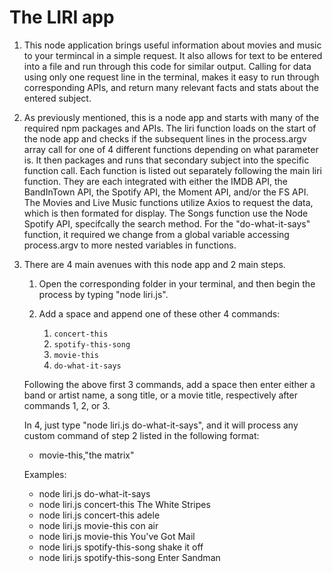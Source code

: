 # The LIRI app

1. This node application brings useful information about movies and music to your termincal in a simple request. It also allows for text to be entered into a file and run through this code for similar output. Calling for data using only one request line in the terminal, makes it easy to run through corresponding APIs, and return many relevant facts and stats about the entered subject.

2. As previously mentioned, this is a node app and starts with many of the required npm packages and APIs. The liri function loads on the start of the node app and checks if the subsequent lines in the process.argv array call for one of 4 different functions depending on what parameter is. It then packages and runs that secondary subject into the specific function call. Each function is listed out separately following the main liri function. They are each integrated with either the IMDB API, the BandInTown API, the Spotify API, the Moment API, and/or the FS API. The Movies and Live Music functions utilize Axios to request the data, which is then formated for display. The Songs function use the Node Spotify API, specifcally the search method. For the "do-what-it-says" function, it required we change from a global variable accessing process.argv to more nested variables in functions.

3. There are 4 main avenues with this node app and 2 main steps. 

    1. Open the corresponding folder in your terminal, and then begin the process by typing "node liri.js". 
    
    2. Add a space and append one of these other 4 commands:

        1. `concert-this`
        2. `spotify-this-song`
        3. `movie-this`
        4. `do-what-it-says`

    Following the above first 3 commands, add a space then enter either a band or artist name, a song title, or a movie title, respectively after commands 1, 2, or 3. 

    In 4, just type "node liri.js do-what-it-says", and it will process any custom command of step 2 listed in the following format:

    * movie-this,"the matrix"

    Examples:
    
    * node liri.js do-what-it-says
    * node liri.js concert-this The White Stripes
    * node liri.js concert-this adele
    * node liri.js movie-this con air
    * node liri.js movie-this You've Got Mail
    * node liri.js spotify-this-song shake it off
    * node liri.js spotify-this-song Enter Sandman

    
